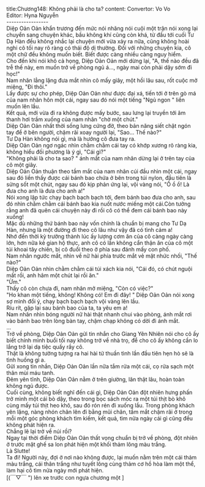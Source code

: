 title:Chương148: Không phải là cho ta?
content:
Convertor: Vo Vo<br>Editor: Hyna Nguyễn<br>-----------------<br>Diệp Oản Oản khẩn trương đến mức nói nhăng nói cuội một trận nói xong lại chuyển sang chuyện khác, bầu không khí cũng còn khá, từ đầu tới cuối Tư Dạ Hàn đều không nhắc lại chuyện mới vừa xảy ra nữa, cũng không hoài nghi cô tối nay rõ ràng có thái độ dị thường. Đối với những chuyện kia, cô một chữ đều không muốn biết. Biết được càng nhiều càng nguy hiểm.<br>Cho đến khi nói khô cả họng, Diệp Oản Oản mới dừng lại, "A, thế nào đều đã trễ thế này, em muốn trở về phòng ngủ á..., ngày mai còn phải dậy sớm đi học!"<br>Nam nhân lẳng lặng đưa mắt nhìn cô mấy giây, một hồi lâu sau, rốt cuộc mở miệng, "Đi thôi."<br>Lấy được sự cho phép, Diệp Oản Oản như được đại xá, tiến tới ở trên gò má của nam nhân hôn một cái, ngay sau đó nói một tiếng "Ngủ ngon " liền muốn lên lầu.<br>Kết quả, mới vừa đi ra không được mấy bước, sau lưng lại truyền tới âm thanh hơi trầm xuống của nam nhân "chờ một chút."<br>Diệp Oản Oản nhất thời sống lưng cứng đờ, theo bản năng siết chặt ngón tay để ở bên người, chậm rãi xoay người lại, "Sao... Thế nào?"<br>Tư Dạ Hàn không nói gì, mà là hướng cô đưa tay ra.<br>Diệp Oản Oản ngơ ngác nhìn chằm chằm cái tay có khớp xương rõ ràng kia, không hiểu đối phương là ý gì, "Cái gì?"<br>"Không phải là cho ta sao? " ánh mắt của nam nhân dừng lại ở trên tay của cô một giây.<br>Diệp Oản Oản thuận theo tầm mắt của nam nhân cúi đầu nhìn một cái, ngay sau đó liền thấy được cái bánh bao chứa ở bên trong túi nylon, đầu tiên là sửng sốt một chút, ngay sau đó kịp phản ứng lại, vội vàng nói, "Ồ ồ ồ! Là đưa cho anh là đưa cho anh a!"<br>Nói xong lập tức chạy bạch bạch bạch tới, đem bánh bao đưa cho anh, sau đó nhìn chằm chằm cái bánh bao kia nuốt nước miếng một cái.Còn tưởng rằng anh đã quên cái chuyện này đi rồi cô có thể đem cái bánh bao này xuống!<br>Mặc dù những thứ bánh bao này vốn chính là chuẩn bị mang cho Tư Dạ Hàn, nhưng là một đường đi theo cô lâu như vậy đã có tình cảm a!<br>Nhớ đến thời kỳ trưởng thành lúc ấy lượng cơm ăn của cô càng ngày càng lớn, hơn nữa kẻ gian hộ thực, anh cô có lần không cẩn thận ăn của cô một túi khoai tây chiên, bị cô đuổi theo ở phía sau đánh mấy con phố.<br>Nam nhân ngước mắt, nhìn về nữ hài phía trước mắt vẻ mặt nhức nhối, "Thế nào?"<br>Diệp Oản Oản nhìn chằm chằm cái túi xách kia nói, "Cái đó, có chút nguội mất rồi, anh hâm một chút lại rồi ăn."<br>"Ừm."<br>Thấy cô còn chưa đi, nam nhân mở miệng, "Còn có việc?"<br>"Ho khan một tiếng, không! Không có! Em đi đây! " Diệp Oản Oản nói xong sợ mình đổi ý, chạy bạch bạch bạch vội vàng lên lầu.<br>Ríu rít, gặp lại sau bánh bao của ta, ta yêu em a!<br>Nam nhân nhìn bóng người nữ hài thật nhanh chui vào phòng, ánh mắt rơi vào bánh bao trên lòng bàn tay, chậm chạp không có dời đi ánh mắt.<br>...<br>Trở về phòng, Diệp Oản Oản gửi tin nhắn cho Giang Yên Nhiên nói cho cô ấy biết chính mình buổi tối nay không trở về nhà trọ, để cho cô ấy không cần lo lắng trở lại dạ tiệc quấy rầy cô.<br>Thật là không tưởng tượng ra hai hài tử thuần tình lần đầu tiên hẹn hò sẽ là tình huống gì a.<br>Gửi xong tin nhắn, Diệp Oản Oản lần nữa tắm rửa một cái, cọ rửa sạch một thân mùi máu tanh.<br>Đêm yên tĩnh, Diệp Oản Oản nằm ở trên giường, lăn thật lâu, hoàn toàn không ngủ được.<br>Cuối cùng, không biết nghĩ đến cái gì, Diệp Oản Oản đột nhiên hưng phấn trở mình một cái bò dậy, theo trong bọc sách móc ra một túi thịt bò khô cùng mấy túi thịt heo khô, sau đó rón rén đi xuống lầu. Trong phòng khách yên lặng, nàng nhón chân lên đi bằng mũi chân, tầm mắt chậm rãi ở trong mỗi một góc phòng khách tìm kiếm, kết quả, tìm nửa ngày cái gì cũng đều không phát hiện ra.<br>Chẳng lẽ lại trở về núi rồi?<br>Ngay tại thời điểm Diệp Oản Oản thất vọng chuẩn bị trở về phòng, đột nhiên ở trước mặt ghế sa lon phát hiện một khối thảm lông màu trắng.<br>Là Slutte!<br>Ta đi! Người này, đợi ở nơi nào không được, lại muốn nằm trên một cái thảm màu trắng, cái thân trắng như tuyết lông cùng thảm cơ hồ hòa làm một thể, làm hại cô tìm nửa ngày mới phát hiện.<br>[(￣▽￣ ") lên xe trước con ngựa chương một ]